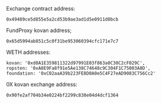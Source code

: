 Exchange contract address:  

    0x49489ce5d855e5a2cd53b9ae3ad1d5e0911d0bcb
    
FundProxy kovan address;

    0x65d5994ab851c5c0f31be953060394cfc171e7c7

WETH addresses:

    kovan: '0xd0A1E359811322d97991E03f863a0C30C2cF029C',
    ropsten: '0xA8E9Fa8f91e5Ae138C74648c9C304F1C75003A8D',
    foundation: '0xC02aaA39b223FE8D0A0e5C4F27eAD9083C756Cc2'
    
0X kovan exchange address:

    0x90fe2af704b34e0224bf2299c838e04d4dcf1364